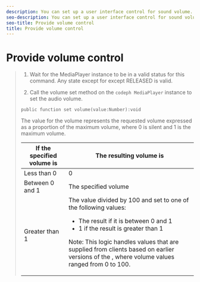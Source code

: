 ```yaml
---
description: You can set up a user interface control for sound volume.
seo-description: You can set up a user interface control for sound volume.
seo-title: Provide volume control
title: Provide volume control
---
```


# Provide volume control

>1. Wait for the MediaPlayer instance to be in a valid status for this command.
>   Any state except for except RELEASED is valid.
>   
>1. Call the volume set method on the `codeph MediaPlayer` instance to set the audio volume.
>   
>   ```
>   public function set volume(value:Number):void
>   ```
>   
>   The value for the volume represents the requested volume expressed as a proportion of the maximum volume, where 0 is silent and 1 is the maximum volume.
>   
><table id="table_144A2B1260374FBE8D976194F602DDC7"> 
 <tgroup cols="2"> 
  <colspec colnum="1" colname="col1" colwidth="1.00*" /> 
  <colspec colnum="2" colname="col2" colwidth="2.67*" /> 
  <thead> 
   <tr> 
    <th colname="col1" class="entry">If the specified volume is</th> 
    <th colname="col2" class="entry">The resulting volume is</th> 
   </tr> 
  </thead> 
  <tbody> 
   <tr> 
    <td colname="col1">Less than 0</td> 
    <td colname="col2">0</td> 
   </tr> 
   <tr> 
    <td colname="col1">Between 0 and 1</td> 
    <td colname="col2">The specified volume</td> 
   </tr> 
   <tr> 
    <td colname="col1">Greater than 1</td> 
    <td colname="col2">The value divided by 100 and set to one of the following values: 
     <ul id="ul_8C2282F0EDC44A408820F5768709214F"> 
      <li id="li_B00BC6F4812D4000891358F762C8E492">The result if it is between 0 and 1</li> 
      <li id="li_03B7F30662554F299320040CAC2DEB7A">1 if the result is greater than 1</li> 
     </ul> <p type="tip">Note: This logic handles values that are supplied from clients based on earlier versions of the 
      <ph conkeyref="phrases/primetime-sdk-name" />, where volume values ranged from 0 to 100. </p> </td> 
   </tr> 
  </tbody> 
 </tgroup> 
</table>

>   
>   
>   
>   
>   
